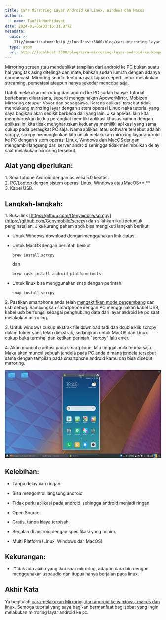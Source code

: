 ```yaml
---
title: Cara Mirroring Layar Android ke Linux, Windows dan Macos
authors:
  - name: Taufik Nurhidayat
date: 2024-01-06T03:16:31.877Z
metadata:
  uuid: >-
    11ty/import::atom::http://localhost:3000/blog/cara-mirroring-layar-android-ke-komputer
  type: atom
  url: http://localhost:3000/blog/cara-mirroring-layar-android-ke-komputer
---
```

Mirroring screen atau menduplikat tampilan dari android ke PC bukan suatu hal yang tak asing ditelinga dan mata, bahkan sudah lumrah dengan adanya chromecast. Mirroring sendiri tentu banyak tujuan seperti untuk melakukan streaming, persentasi ataupun hanya sekedar mencoba saja.

Untuk melakukan mirroring dari android ke PC sudah banyak tutorial bertebaran diluar sana, seperti menggunakan ApowerMirror, Mobizen Mirroring ataupun Vsyor dan sebagainya. Karena aplikasi tersebut tidak mendukung mirroring layar dengan sistem operasi Linux maka tutorial yang saya bagikan akan sedikit berbeda dari yang lain. Jika aplikasi lain kita mengharuskan kedua perangkat memiliki aplikasi khusus namun dengan aplikasi ini kita tidak mengharuskan keduanya memiliki aplikasi yang sama, cukup pada perangkat PC saja. Nama aplikasi atau software tersebut adalah scrcpy, scrcpy memungkinkan kita untuk melakukan mirroring layar android ke PC dengan sistem operasi Linux, Windows dan MacOS dengan mengambil langsung dari server android sehingga tidak menimbulkan delay saat melakukan mirroring tersebut.

## **Alat yang diperlukan:**

1\. Smartphone Android dengan os versi 5.0 keatas.  
2\. PC/Laptop dengan sistem operasi Linux, Windows atau MacOS**.**  
3\. Kabel USB.

## Langkah-langkah:

  
1\. Buka link [https://github.com/Genymobile/scrcpy](https://github.com/Genymobile/scrcpy) dan silahkan ikuti petunjuk penginstallan. Jika kurang paham anda bisa mengikuti langkah berikut:  

-   Untuk Windows download dengan menggunakan link diatas.
    
-   Untuk MacOS dengan perintah berikut   
    
    ```
    brew install scrcpy
    ```
    
    dan  
    
    ```
    brew cask install android-platform-tools
    ```
    
-   Untuk linux bisa menggunakan snap dengan perintah  
    
    ```
    snap install scrcpy
    ```
    

  
2\. Pastikan smartphone anda telah [mengaktifkan mode pengembang](https://developer.android.com/studio/debug/dev-options) dan usb debug. Sambungkan smartphone dengan PC menggunakan kabel USB, kabel usb berfungsi sebagai penghubung data dari layar android ke pc saat melakukan mirroring.  
  
3\. Untuk windows cukup ekstrak file download tadi dan double klik scrcpy dalam folder yang telah diekstrak, sedangkan untuk MacOS dan Linux cukup buka terminal dan ketikan perintah "scrcpy" lalu enter.  
  
4\. Akan muncul otoritasi pada smartphone, lalu tinggal anda terima saja. Maka akan muncul sebuah jendela pada PC anda dimana jendela tersebut sama dengan tampilan pada smartphone android kamu dan bisa disebut mirroring.

![](assets/Screenshot_20191111_184549-min-ZXUJLbBNejqh.png)

## **Kelebihan:**

-   Tanpa delay dan ringan.
    
-   Bisa mengontrol langsung android.
    
-   Tidak perlu aplikasi pada android, sehingga android menjadi ringan.
    
-   Open Source.
    
-   Gratis, tanpa biaya terpisah.
    
-   Berjalan di android dengan spesifikasi yang minim.
    
-   Multi Platform (Linux, Windows dan MacOS)
    

## **Kekurangan:**

-    Tidak ada audio yang ikut saat mirroring, adapun cara lain dengan menggunakan usbaudio dan itupun hanya berjalan pada linux.
    

## Akhir Kata

Ya begitulah [cara melakukan Mirroring dari android ke windows, macos dan linux.](http://0.0.7.227/11/cara-miroring-layar-android-ke-pc.html) Semoga tutorial yang saya bagikan bermanfaat bagi sobat yang ingin melakukan mirroring layar android ke pc.